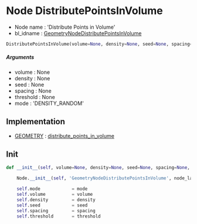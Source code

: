 # Node DistributePointsInVolume

- Node name : 'Distribute Points in Volume'
- bl_idname : [GeometryNodeDistributePointsInVolume](https://docs.blender.org/api/current/bpy.types.GeometryNodeDistributePointsInVolume.html)


``` python
DistributePointsInVolume(volume=None, density=None, seed=None, spacing=None, threshold=None, mode='DENSITY_RANDOM', node_label=None, node_color=None)
```
##### Arguments

- volume : None
- density : None
- seed : None
- spacing : None
- threshold : None
- mode : 'DENSITY_RANDOM'

## Implementation

- [GEOMETRY](/docs/GeoNodes/socket_GEOMETRY.md) : [distribute_points_in_volume](/docs/GeoNodes/socket_GEOMETRY.md#distribute_points_in_volume)

## Init

``` python
def __init__(self, volume=None, density=None, seed=None, spacing=None, threshold=None, mode='DENSITY_RANDOM', node_label=None, node_color=None):

    Node.__init__(self, 'GeometryNodeDistributePointsInVolume', node_label=node_label, node_color=node_color)

    self.mode            = mode
    self.volume          = volume
    self.density         = density
    self.seed            = seed
    self.spacing         = spacing
    self.threshold       = threshold
```
